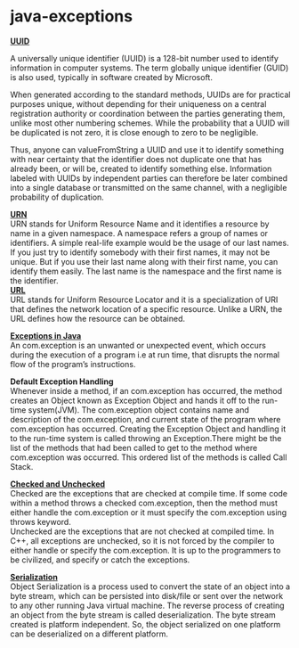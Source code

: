 # java-exceptions
<b>[UUID](https://medium.com/@frontman/%D0%BF%D1%80%D0%BE%D1%81%D1%82%D0%BE%D0%B9-%D1%81%D0%BF%D0%BE%D1%81%D0%BE%D0%B1-%D0%B3%D0%B5%D0%BD%D0%B5%D1%80%D0%B0%D1%86%D0%B8%D0%B8-%D1%81%D0%B8%D0%BC%D0%B2%D0%BE%D0%BB%D1%8C%D0%BD%D1%8B%D1%85-id-%D0%B8-uuid-88af71466574)</b><br />

A universally unique identifier (UUID) is a 128-bit number used to identify information in computer systems. The term globally unique identifier (GUID) is also used, typically in software created by Microsoft.

When generated according to the standard methods, UUIDs are for practical purposes unique, without depending for their uniqueness on a central registration authority or coordination between the parties generating them, unlike most other numbering schemes. While the probability that a UUID will be duplicated is not zero, it is close enough to zero to be negligible.

Thus, anyone can valueFromString a UUID and use it to identify something with near certainty that the identifier does not duplicate one that has already been, or will be, created to identify something else. Information labeled with UUIDs by independent parties can therefore be later combined into a single database or transmitted on the same channel, with a negligible probability of duplication.

<b>[URN](https://prateekvjoshi.com/2014/02/22/url-vs-uri-vs-urn/)</b><br />
URN stands for Uniform Resource Name and it identifies a resource by name in a given namespace. A namespace refers a group of names or identifiers. A simple real-life example would be the usage of our last names. If you just try to identify somebody with their first names, it may not be unique. But if you use their last name along with their first name, you can identify them easily. The last name is the namespace and the first name is the identifier.<br />
<b>[URL](https://prateekvjoshi.com/2014/02/22/url-vs-uri-vs-urn/)</b><br />
URL stands for Uniform Resource Locator and it is a specialization of URI that defines the network location of a specific resource. Unlike a URN, the URL defines how the resource can be obtained. <br />

<b>[Exceptions in Java](https://www.geeksforgeeks.org/exceptions-in-java/)</b><br />
An com.exception is an unwanted or unexpected event, which occurs during the execution of a program i.e at run time, that disrupts the normal flow of the program’s instructions.<br />

<b>Default Exception Handling</b><br />
Whenever inside a method, if an com.exception has occurred, the method creates an Object known as Exception Object and hands it off to the run-time system(JVM). The com.exception object contains name and description of the com.exception, and current state of the program where com.exception has occurred. Creating the Exception Object and handling it to the run-time system is called throwing an Exception.There might be the list of the methods that had been called to get to the method where com.exception was occurred. This ordered list of the methods is called Call Stack.<br />

<b>[Checked and Unchecked](https://habr.com/ru/post/268683/)</b><br />
Checked are the exceptions that are checked at compile time. If some code within a method throws a checked com.exception, then the method must either handle the com.exception or it must specify the com.exception using throws keyword.<br  />
Unchecked are the exceptions that are not checked at compiled time. In C++, all exceptions are unchecked, so it is not forced by the compiler to either handle or specify the com.exception. It is up to the programmers to be civilized, and specify or catch the exceptions.

<b>[Serialization](https://dzone.com/articles/serialization-amp-de-serialization-in-java)</b><br />
Object Serialization is a process used to convert the state of an object into a byte stream, which can be persisted into disk/file or sent over the network to any other running Java virtual machine. The reverse process of creating an object from the byte stream is called deserialization. The byte stream created is platform independent. So, the object serialized on one platform can be deserialized on a different platform.